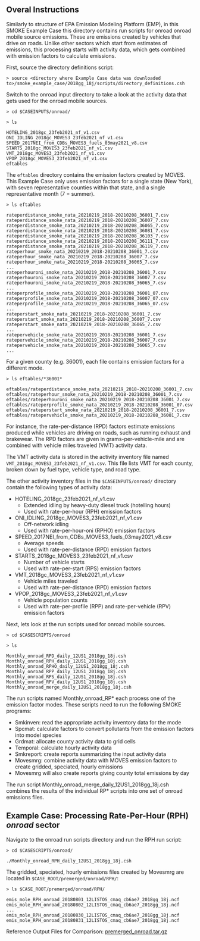 ## Overal Instructions

Similarly to structure of EPA Emission Modeling Platform (EMP), in this SMOKE Example Case this directory contains run scripts 
for onroad onroad mobile source emissions. These are emissions created by vehicles that drive on roads. Unlike other sectors which start from estimates of emissions, this processing starts with activity data, which gets combined with emission factors to calculate emissions.

First, source the directory definitions script:


```
> source <directory where Example Case data was downloaded to>/smoke_example_case/2018gg_18j/scripts/directory_definitions.csh
```

Switch to the onroad input directory to take a look at the activity data that gets used for the onroad mobile sources.

```
> cd $CASEINPUTS/onroad/
```

```
> ls
```

```
HOTELING_2018gc_23feb2021_nf_v1.csv
ONI_IDLING_2018gc_MOVES3_23feb2021_nf_v1.csv
SPEED_2017NEI_from_CDBs_MOVES3_fuels_03may2021_v8.csv
STARTS_2018gc_MOVES3_23feb2021_nf_v1.csv
VMT_2018gc_MOVES3_23feb2021_nf_v1.csv
VPOP_2018gc_MOVES3_23feb2021_nf_v1.csv
eftables
```


The `eftables` directory contains the emission factors created by MOVES. This Example Case only uses emission factors for a single state (New York), with seven representative counties within that state, and a single representative month (7 = summer).

```
> ls eftables
```

```
rateperdistance_smoke_nata_20210219_2018-20210208_36001_7.csv
rateperdistance_smoke_nata_20210219_2018-20210208_36007_7.csv
rateperdistance_smoke_nata_20210219_2018-20210208_36065_7.csv
rateperdistance_smoke_nata_20210219_2018-20210208_36081_7.csv
rateperdistance_smoke_nata_20210219_2018-20210208_36103_7.csv
rateperdistance_smoke_nata_20210219_2018-20210208_36111_7.csv
rateperdistance_smoke_nata_20210219_2018-20210208_36119_7.csv
rateperhour_smoke_nata_20210219_2018-20210208_36001_7.csv
rateperhour_smoke_nata_20210219_2018-20210208_36007_7.csv
rateperhour_smoke_nata_20210219_2018-20210208_36065_7.csv
...
rateperhouroni_smoke_nata_20210219_2018-20210208_36001_7.csv
rateperhouroni_smoke_nata_20210219_2018-20210208_36007_7.csv
rateperhouroni_smoke_nata_20210219_2018-20210208_36065_7.csv
...
rateperprofile_smoke_nata_20210219_2018-20210208_36001_07.csv
rateperprofile_smoke_nata_20210219_2018-20210208_36007_07.csv
rateperprofile_smoke_nata_20210219_2018-20210208_36065_07.csv
...
rateperstart_smoke_nata_20210219_2018-20210208_36001_7.csv
rateperstart_smoke_nata_20210219_2018-20210208_36007_7.csv
rateperstart_smoke_nata_20210219_2018-20210208_36065_7.csv
...
ratepervehicle_smoke_nata_20210219_2018-20210208_36001_7.csv
ratepervehicle_smoke_nata_20210219_2018-20210208_36007_7.csv
ratepervehicle_smoke_nata_20210219_2018-20210208_36065_7.csv
...
```

For a given county (e.g. 36001), each file contains emission factors for a different mode.

```
> ls eftables/*36001*
```

```
eftables/rateperdistance_smoke_nata_20210219_2018-20210208_36001_7.csv
eftables/rateperhour_smoke_nata_20210219_2018-20210208_36001_7.csv
eftables/rateperhouroni_smoke_nata_20210219_2018-20210208_36001_7.csv
eftables/rateperprofile_smoke_nata_20210219_2018-20210208_36001_07.csv
eftables/rateperstart_smoke_nata_20210219_2018-20210208_36001_7.csv
eftables/ratepervehicle_smoke_nata_20210219_2018-20210208_36001_7.csv
```

For instance, the rate-per-distance (RPD) factors estimate emissions produced while vehicles are driving on roads, such as running exhaust and brakewear. The RPD factors are given in grams-per-vehicle-mile and are combined with vehicle miles traveled (VMT) activity data.

The VMT activity data is stored in the activity inventory file named `VMT_2018gc_MOVES3_23feb2021_nf_v1.csv`. This file lists VMT for each county, broken down by fuel type, vehicle type, and road type.

The other activity inventory files in the `$CASEINPUTS/onroad/` directory contain the following types of activity data:

+ HOTELING_2018gc_23feb2021_nf_v1.csv
    - Extended idling by heavy-duty diesel truck (hotelling hours)
    - Used with rate-per-hour (RPH) emission factors
+ ONI_IDLING_2018gc_MOVES3_23feb2021_nf_v1.csv
    - Off-network idling
    - Used with rate-per-hour-oni (RPHO) emission factors
+ SPEED_2017NEI_from_CDBs_MOVES3_fuels_03may2021_v8.csv
    - Average speeds
    - Used with rate-per-distance (RPD) emission factors
+ STARTS_2018gc_MOVES3_23feb2021_nf_v1.csv
    - Number of vehicle starts
    - Used with rate-per-start (RPS) emission factors
+ VMT_2018gc_MOVES3_23feb2021_nf_v1.csv
    - Vehicle miles traveled
    - Used with rate-per-distance (RPD) emission factors
+ VPOP_2018gc_MOVES3_23feb2021_nf_v1.csv
    - Vehicle population counts
    - Used with rate-per-profile (RPP) and rate-per-vehicle (RPV) emission factors

Next, lets look at the run scripts used for onroad mobile sources.

```
> cd $CASESCRIPTS/onroad
```

```
> ls
```

```
Monthly_onroad_RPD_daily_12US1_2018gg_18j.csh
Monthly_onroad_RPH_daily_12US1_2018gg_18j.csh
Monthly_onroad_RPHO_daily_12US1_2018gg_18j.csh
Monthly_onroad_RPP_daily_12US1_2018gg_18j.csh
Monthly_onroad_RPS_daily_12US1_2018gg_18j.csh
Monthly_onroad_RPV_daily_12US1_2018gg_18j.csh
Monthly_onroad_merge_daily_12US1_2018gg_18j.csh
```

The run scripts named Monthly_onroad_RP* each process one of the emission factor modes. These scripts need to run the following SMOKE programs:

+ Smkinven: read the appropriate activity inventory data for the mode
+ Spcmat: calculate factors to convert pollutants from the emission factors into model species
+ Grdmat: allocate county activity data to grid cells
+ Temporal: calculate hourly activity data
+ Smkreport: create reports summarizing the input activity data
+ Movesmrg: combine activity data with MOVES emission factors to create gridded, speciated, hourly emissions
+ Movesmrg will also create reports giving county total emissions by day

The run script Monthly_onroad_merge_daily_12US1_2018gg_18j.csh combines the results of the individual RP* scripts into one set of onroad emissions files.



## Example Case: Processing Rate-Per-Hour (RPH) *onroad* sector
Navigate to the onroad run scripts directory and run the RPH run script:

```
> cd $CASESCRIPTS/onroad/
```

```
./Monthly_onroad_RPH_daily_12US1_2018gg_18j.csh
```

The gridded, speciated, hourly emissions files created by Movesmrg are located in `$CASE_ROOT/premerged/onroad/RPH/`:

```
> ls $CASE_ROOT/premerged/onroad/RPH/
```

```
emis_mole_RPH_onroad_20180801_12LISTOS_cmaq_cb6ae7_2018gg_18j.ncf
emis_mole_RPH_onroad_20180802_12LISTOS_cmaq_cb6ae7_2018gg_18j.ncf
...
emis_mole_RPH_onroad_20180830_12LISTOS_cmaq_cb6ae7_2018gg_18j.ncf
emis_mole_RPH_onroad_20180831_12LISTOS_cmaq_cb6ae7_2018gg_18j.ncf
```


Reference Output Files for Comparison: [premerged_onroad.tar.gz](https://drive.google.com/file/d/18E_nKcmhmUWqLYPYxwxQbIWVfdcfTwRY/view?usp=share_link)
